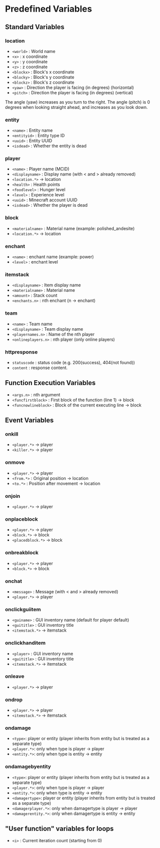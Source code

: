 # Predefined Variables
## Standard Variables
### location
- `<world>` : World name
- `<x>` : x coordinate
- `<y>` : y coordinate
- `<z>` : z coordinate
- `<blockx>` : Block's x coordinate
- `<blocky>` : Block's y coordinate
- `<blockz>` : Block's z coordinate
- `<yaw>` : Direction the player is facing (in degrees) (horizontal)
- `<pitch>` : Direction the player is facing (in degrees) (vertical)

The angle (yaw) increases as you turn to the right.
The angle (pitch) is 0 degrees when looking straight ahead, and increases as you look down.
### entity
- `<name>` : Entity name
- `<entityid>` : Entity type ID
- `<uuid>` : Entity UUID
- `<isdead>` : Whether the entity is dead
### player
- `<name>` : Player name (MCID)
- `<displayname>` : Display name (with \< and \> already removed)
- `<location.*>` -> location
- `<health>` : Health points
- `<foodlevel>` : Hunger level
- `<level>` : Experience level
- `<uuid>` : Minecraft account UUID
- `<isdead>` : Whether the player is dead
### block
- `<materialname>` : Material name (example: polished_andesite)
- `<location.*>` -> location
### enchant
- `<name>` : enchant name (example: power)
- `<level>` : enchant level
### itemstack
- `<displayname>` : Item display name
- `<materialname>` : Material name
- `<amount>` : Stack count
- `<enchants.n>` : nth enchant (n -> enchant)
### team
- `<name>` : Team name
- `<displayname>` : Team display name
- `<playernames.n>` : Name of the nth player
- `<onlineplayers.n>` : nth player (only online players)
### httpresponse
- `statuscode` : status code (e.g. 200(success), 404(not found))
- `content` : response content.
## Function Execution Variables
- `<args.n>` : nth argument
- `<funcfirstblock>` : First block of the function (line 1) -> block
- `<funcnowlineblock>` : Block of the current executing line -> block
## Event Variables
### onkill
- `<player.*>` -> player
- `<killer.*>` -> player
### onmove
- `<player.*>` -> player
- `<from.*>` : Original position -> location
- `<to.*>` : Position after movement -> location
### onjoin
- `<player.*>` -> player
### onplaceblock
- `<player.*>` -> player
- `<block.*>` -> block
- `<placedblock.*>` -> block
### onbreakblock
- `<player.*>` -> player
- `<block.*>` -> block
### onchat
- `<message>` : Message (with \< and \> already removed)
- `<player.*>` -> player
### onclickguiitem
- `<guiname>` : GUI inventory name (default for player default)
- `<guititle>` : GUI inventory title
- `<itemstack.*>` -> itemstack
### onclickhanditem
- `<player>` : GUI inventory name
- `<guititle>` : GUI inventory title
- `<itemstack.*>` -> itemstack
### onleave
- `<player.*>` -> player
### ondrop
- `<player.*>` -> player
- `<itemstack.*>` -> itemstack
### ondamage
- `<type>`: player or entity (player inherits from entity but is treated as a separate type)
- `<player.*>`: only when type is player -> player
- `<entity.*>`: only when type is entity -> entity
### ondamagebyentity
- `<type>`: player or entity (player inherits from entity but is treated as a separate type)
- `<player.*>`: only when type is player -> player
- `<entity.*>`: only when type is entity -> entity
- `<damagertype>`: player or entity (player inherits from entity but is treated as a separate type)
- `<damagerplayer.*>`: only when damagertype is player -> player
- `<damagerentity.*>`: only when damagertype is entity -> entity
## "User function" variables for loops
- `<i>` : Current iteration count (starting from 0)